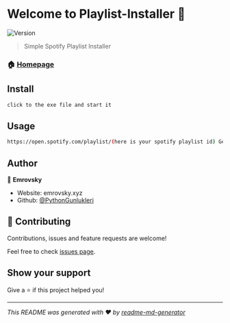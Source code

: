 # Welcome to Playlist-Installer 👋
![Version](https://img.shields.io/badge/version-0.1-blue.svg?cacheSeconds=2592000)

> Simple Spotify Playlist Installer

### 🏠 [Homepage](https://github.com/PythonGunlukleri/Playlist-Installer)

## Install

```sh
click to the exe file and start it
```

## Usage

```sh
https://open.spotify.com/playlist/(here is your spotify playlist id) Get the spotify playlist id and paste it into the program!
```

## Author

👤 **Emrovsky**

* Website: emrovsky.xyz
* Github: [@PythonGunlukleri](https://github.com/PythonGunlukleri)

## 🤝 Contributing

Contributions, issues and feature requests are welcome!

Feel free to check [issues page](https://github.com/PythonGunlukleri/Playlist-Installer/issues). 

## Show your support

Give a ⭐️ if this project helped you!


***
_This README was generated with ❤️ by [readme-md-generator](https://github.com/kefranabg/readme-md-generator)_